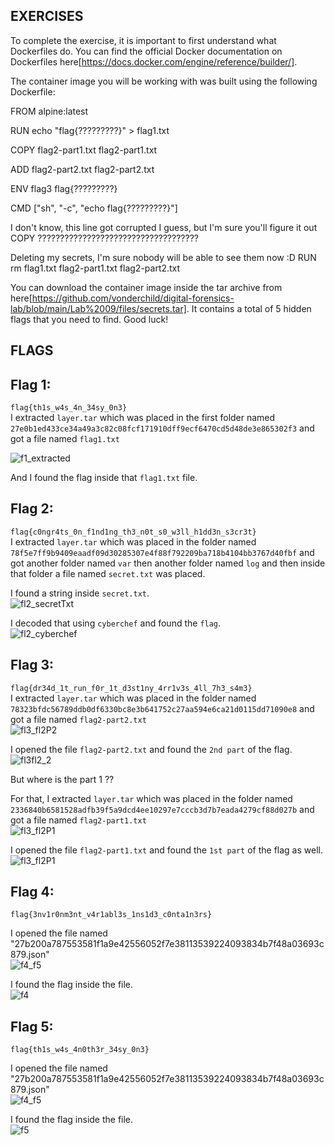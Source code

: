 ##  EXERCISES 
To complete the exercise, it is important to first understand what Dockerfiles do. You can find the official Docker documentation on Dockerfiles here[https://docs.docker.com/engine/reference/builder/].

The container image you will be working with was built using the following Dockerfile:

FROM alpine:latest

RUN echo "flag{?????????}" > flag1.txt

COPY flag2-part1.txt flag2-part1.txt

ADD flag2-part2.txt flag2-part2.txt

ENV flag3 flag{?????????}

CMD ["sh", "-c", "echo flag{?????????}"]

 I don't know, this line got corrupted I guess, but I'm sure you'll figure it out
COPY ????????????????????????????????????

 Deleting my secrets, I'm sure nobody will be able to see them now :D
RUN rm flag1.txt flag2-part1.txt flag2-part2.txt

You can download the container image inside the tar archive from here[https://github.com/vonderchild/digital-forensics-lab/blob/main/Lab%2009/files/secrets.tar]. It contains a total of 5 hidden flags that you need to find. Good luck!



## FLAGS 


## Flag 1:
`flag{th1s_w4s_4n_34sy_0n3}`   
I extracted `layer.tar` which was placed in the first folder named `27e0b1ed433ce34a49a3c82c08fcf171910dff9ecf6470cd5d48de3e865302f3` and got a file named `flag1.txt`   

![f1_extracted](https://user-images.githubusercontent.com/123714177/235437515-ca23ada3-1c60-4940-8535-a0e59abd647e.png)    

And I found the flag inside that `flag1.txt` file.


## Flag 2:
`flag{c0ngr4ts_0n_f1nd1ng_th3_n0t_s0_w3ll_h1dd3n_s3cr3t}`   
I extracted `layer.tar` which was placed in the folder named `78f5e7ff9b9409eaadf09d30285307e4f88f792209ba718b4104bb3767d40fbf` and got another folder named `var` then another folder named `log` and then inside that folder a file named `secret.txt` was placed.    


I found a string inside `secret.txt`.    
![fl2_secretTxt](https://user-images.githubusercontent.com/123714177/235438926-b242cdb7-2909-4aa2-a423-e981712cd39d.png)   

I decoded that using `cyberchef` and found the `flag`.    
![fl2_cyberchef](https://user-images.githubusercontent.com/123714177/235439182-df811f2f-502e-455f-bbac-6930904ed150.png)     



## Flag 3:
`flag{dr34d_1t_run_f0r_1t_d3st1ny_4rr1v3s_4ll_7h3_s4m3}`    
I extracted `layer.tar` which was placed in the folder named `78323bfdc56789ddb0df6330bc8e3b641752c27aa594e6ca21d0115dd71090e8` and got a file named `flag2-part2.txt`   
![fl3_fl2P2](https://user-images.githubusercontent.com/123714177/235440346-28bc12f5-f3e1-4af6-93f5-65025b42369b.png)


I opened the file `flag2-part2.txt` and found the `2nd part` of the flag.    
![fl3fl2_2](https://user-images.githubusercontent.com/123714177/235440592-6c33e239-f165-4929-afc7-deb94adb8190.png)    


But where is the part 1 ??   

For that, I extracted `layer.tar` which was placed in the folder named `2336840b6581528adfb39f5a9dcd4ee10297e7cccb3d7b7eada4279cf88d027b` and got a file named `flag2-part1.txt`  
![fl3_fl2P1](https://user-images.githubusercontent.com/123714177/235440355-e164b3a5-892b-4204-a8d5-a88c5c0b6eac.png)      


I opened the file `flag2-part1.txt` and found the `1st part` of the flag as well.    
![fl3_fl2P1](https://user-images.githubusercontent.com/123714177/235440635-d4fca7b3-ea26-421c-b335-4a1dbab2f02c.png)    


## Flag 4:
`flag{3nv1r0nm3nt_v4r1abl3s_1ns1d3_c0nta1n3rs}`  

I opened the file named "27b200a787553581f1a9e42556052f7e38113539224093834b7f48a03693c879.json"    
![f4_f5](https://github.com/anasAnonymous/Digital-Forensics/assets/123714177/47eedf94-efd4-44c6-9701-62df88628ba5)    

I found the flag inside the file.   
![f4](https://github.com/anasAnonymous/Digital-Forensics/assets/123714177/419914d8-903e-4223-aa1d-b76af7915869)    


## Flag 5:
`flag{th1s_w4s_4n0th3r_34sy_0n3}`   

I opened the file named "27b200a787553581f1a9e42556052f7e38113539224093834b7f48a03693c879.json"    
![f4_f5](https://github.com/anasAnonymous/Digital-Forensics/assets/123714177/47eedf94-efd4-44c6-9701-62df88628ba5)    

I found the flag inside the file.   
![f5](https://github.com/anasAnonymous/Digital-Forensics/assets/123714177/96d61ec0-2d5f-4807-b035-758389aabefa)

